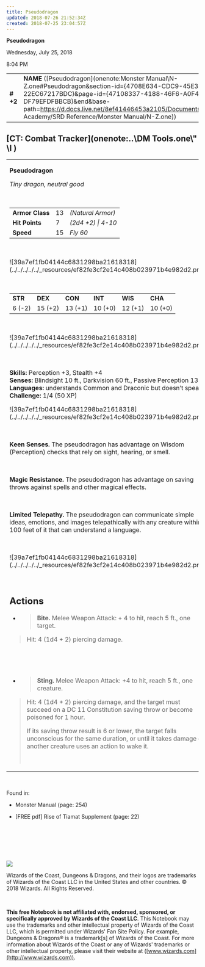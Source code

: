 ```yaml
---
title: Pseudodragon
updated: 2018-07-26 21:52:34Z
created: 2018-07-25 23:04:57Z
---
```


**Pseudodragon**

Wednesday, July 25, 2018

8:04 PM

|           |                                                                                                                                                                                                                                                                                                  |        |       |       |     |       |       |
|-----------|--------------------------------------------------------------------------------------------------------------------------------------------------------------------------------------------------------------------------------------------------------------------------------------------------|--------|-------|-------|-----|-------|-------|
| **\# +2** | **NAME** ([Pseudodragon](onenote:Monster Manual\\N-Z.one#Pseudodragon&section-id={4708E634-CDC9-45E3-91B3-22EC67217BDC}&page-id={47108337-4188-46F6-A0F4-DF79EFDFBBCB}&end&base-path=https://d.docs.live.net/8ef41446453a2105/Documents/Adventure Academy/SRD Reference/Monster Manual/N-Z.one)) | **13** | **7** | **7** | \-  | Notes | 50 XP |

## [CT: Combat Tracker](onenote:..\\DM Tools.one\\" \l )

<table><tbody><tr class="odd"><td><p><strong>Pseudodragon</strong></p><p><em>Tiny dragon, neutral good</em></p><p> </p><table><tbody><tr class="odd"><td><strong>Armor Class</strong></td><td>13</td><td><em>(Natural Armor)</em></td></tr><tr class="even"><td><strong>Hit Points</strong></td><td>7</td><td><em>(2d4 +2) | 4-10</em></td></tr><tr class="odd"><td><strong>Speed</strong></td><td>15</td><td><em>Fly 60</em></td></tr></tbody></table><p> </p><p>![39a7ef1fb04144c6831298ba21618318](../../../../../_resources/ef82fe3cf2e14c408b023971b4e982d2.png)</p><p> </p><table><tbody><tr class="odd"><td><strong>STR</strong></td><td><strong>DEX</strong></td><td><strong>CON</strong></td><td><strong>INT</strong></td><td><strong>WIS</strong></td><td><strong>CHA</strong></td></tr><tr class="even"><td>6 (-2)</td><td>15 (+2)</td><td>13 (+1)</td><td>10 (+0)</td><td>12 (+1)</td><td>10 (+0)</td></tr></tbody></table><p> </p><p>![39a7ef1fb04144c6831298ba21618318](../../../../../_resources/ef82fe3cf2e14c408b023971b4e982d2.png)</p><p> </p><p><strong>Skills:</strong> Perception +3, Stealth +4<br />
<strong>Senses:</strong> Blindsight 10 ft., Darkvision 60 ft., Passive Perception 13<br />
<strong>Languages:</strong> understands Common and Draconic but doesn’t speak<br />
<strong>Challenge:</strong> 1/4 (50 XP)</p><p>![39a7ef1fb04144c6831298ba21618318](../../../../../_resources/ef82fe3cf2e14c408b023971b4e982d2.png)</p><p> </p><p><strong>Keen Senses.</strong> The pseudodragon has advantage on Wisdom (Perception) checks that rely on sight, hearing, or smell.</p><p> </p><p><strong>Magic Resistance.</strong> The pseudodragon has advantage on saving throws against spells and other magical effects.</p><p> </p><p><strong>Limited Telepathy.</strong> The pseudodragon can communicate simple ideas, emotions, and images telepathically with any creature within 100 feet of it that can understand a language.</p><p> </p><p>![39a7ef1fb04144c6831298ba21618318](../../../../../_resources/ef82fe3cf2e14c408b023971b4e982d2.png)</p><p> </p><h2 id="actions"><strong>Actions<br />
</strong></h2><ul><li><blockquote><p><strong>Bite.</strong> Melee Weapon Attack: + 4 to hit, reach 5 ft., one target.</p></blockquote></li></ul><blockquote><p>Hit: 4 (1d4 + 2) piercing damage.</p></blockquote><p> </p><p> </p><ul><li><blockquote><p><strong>Sting.</strong> Melee Weapon Attack: +4 to hit, reach 5 ft., one creature.</p></blockquote></li></ul><blockquote><p>Hit: 4 (1d4 + 2) piercing damage, and the target must succeed on a DC 11 Constitution saving throw or become poisoned for 1 hour.</p><p>If its saving throw result is 6 or lower, the target falls unconscious for the same duration, or until it takes damage or another creature uses an action to wake it.</p><p> </p></blockquote></td></tr></tbody></table>

 

Found in:

-   Monster Manual (page: 254)

-   \[FREE pdf\] Rise of Tiamat Supplement (page: 22)

 

 

 

![](tmp\media\image2.png)

Wizards of the Coast, Dungeons & Dragons, and their logos are trademarks of Wizards of the Coast LLC in the United States and other countries. © 2018 Wizards. All Rights Reserved.

 

**This free Notebook is not affiliated with, endorsed, sponsored, or specifically approved by Wizards of the Coast LLC**. This Notebook may use the trademarks and other intellectual property of Wizards of the Coast LLC, which is permitted under Wizards' Fan Site Policy. For example, Dungeons & Dragons® is a trademark\[s\] of Wizards of the Coast. For more information about Wizards of the Coast or any of Wizards' trademarks or other intellectual property, please visit their website at ([www.wizards.com](http://www.wizards.com)).
